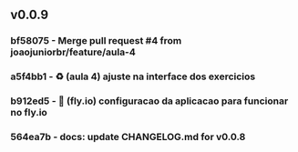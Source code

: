 
## v0.0.9

### bf58075 - Merge pull request #4 from joaojuniorbr/feature/aula-4

### a5f4bb1 - :recycle: (aula 4) ajuste na interface dos exercicios

### b912ed5 - :whale: (fly.io) configuracao da aplicacao para funcionar no fly.io

### 564ea7b - docs: update CHANGELOG.md for v0.0.8
